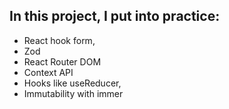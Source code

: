 ## In this project, I put into practice:

* React hook form,
* Zod
* React Router DOM
* Context API
* Hooks like useReducer,
* Immutability with immer
